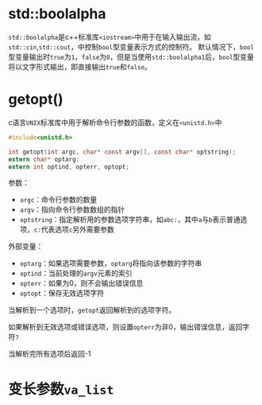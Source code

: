 # std::boolalpha
`std::boolalpha`是c++标准库`<iostream>`中用于在输入输出流，如`std::cin`,`std::cout`，中控制`bool`型变量表示方式的控制符。
默认情况下，`bool`型变量输出时`true`为`1`，`false`为`0`，但是当使用`std::boolalpha1`后，`bool`型变量将以文字形式输出，即直接输出`true`和`false`。

# getopt()

c语言`UNIX`标准库中用于解析命令行参数的函数，定义在`<unistd.h>`中

```c
#include<unistd.h>

int getopt(int argc, char* const argv[], const char* optstring);
extern char* optarg;
extern int optind, opterr, optopt;
```

参数：

- `argc`：命令行参数的数量
- `argv`：指向命令行参数数组的指针
- `optstring`：指定解析用的参数选项字符串，如`abc:`，其中`a`与`b`表示普通选项，`c:`代表选项`c`另外需要参数

外部变量：

- `optarg`：如果选项需要参数，`optarg`将指向该参数的字符串
- `optind`：当前处理的`argv`元素的索引
- `opterr`：如果为0，则不会输出错误信息
- `optopt`：保存无效选项字符

当解析到一个选项时，`getopt`返回解析到的选项字符。

如果解析到无效选项或错误选项，则设置`opterr`为非0，输出错误信息，返回字符`?`

当解析完所有选项后返回-1

# 变长参数`va_list`